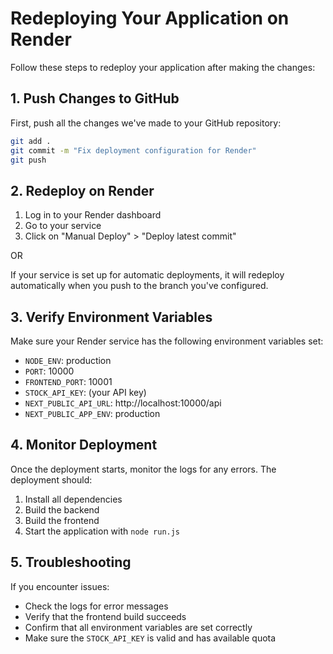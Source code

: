 # Redeploying Your Application on Render

Follow these steps to redeploy your application after making the changes:

## 1. Push Changes to GitHub

First, push all the changes we've made to your GitHub repository:

```bash
git add .
git commit -m "Fix deployment configuration for Render"
git push
```

## 2. Redeploy on Render

1. Log in to your Render dashboard
2. Go to your service
3. Click on "Manual Deploy" > "Deploy latest commit"

OR

If your service is set up for automatic deployments, it will redeploy automatically when you push to the branch you've configured.

## 3. Verify Environment Variables

Make sure your Render service has the following environment variables set:

- `NODE_ENV`: production
- `PORT`: 10000
- `FRONTEND_PORT`: 10001
- `STOCK_API_KEY`: (your API key)
- `NEXT_PUBLIC_API_URL`: http://localhost:10000/api
- `NEXT_PUBLIC_APP_ENV`: production

## 4. Monitor Deployment

Once the deployment starts, monitor the logs for any errors. The deployment should:

1. Install all dependencies
2. Build the backend
3. Build the frontend
4. Start the application with `node run.js`

## 5. Troubleshooting

If you encounter issues:

- Check the logs for error messages
- Verify that the frontend build succeeds
- Confirm that all environment variables are set correctly
- Make sure the `STOCK_API_KEY` is valid and has available quota 